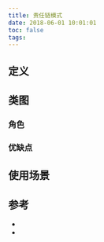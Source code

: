 ```yaml
---
title: 责任链模式
date: 2018-06-01 10:01:01
toc: false
tags: 
---
```




## 定义


## 类图

### 角色


### 优缺点

## 使用场景


## 参考

- []()
- []()
